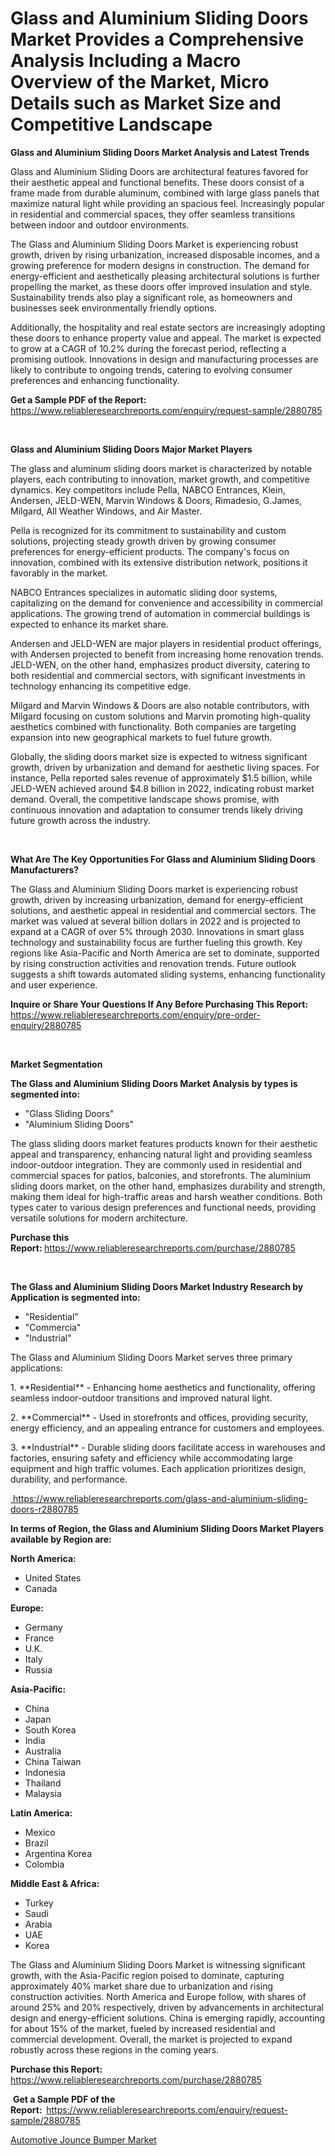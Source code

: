 <p><h1>Glass and Aluminium Sliding Doors Market Provides a Comprehensive Analysis Including a Macro Overview of the Market, Micro Details such as Market Size and Competitive Landscape</h1></p><p><strong>Glass and Aluminium Sliding Doors Market Analysis and Latest Trends</strong></p>
<p><p>Glass and Aluminium Sliding Doors are architectural features favored for their aesthetic appeal and functional benefits. These doors consist of a frame made from durable aluminum, combined with large glass panels that maximize natural light while providing an spacious feel. Increasingly popular in residential and commercial spaces, they offer seamless transitions between indoor and outdoor environments.</p><p>The Glass and Aluminium Sliding Doors Market is experiencing robust growth, driven by rising urbanization, increased disposable incomes, and a growing preference for modern designs in construction. The demand for energy-efficient and aesthetically pleasing architectural solutions is further propelling the market, as these doors offer improved insulation and style. Sustainability trends also play a significant role, as homeowners and businesses seek environmentally friendly options.</p><p>Additionally, the hospitality and real estate sectors are increasingly adopting these doors to enhance property value and appeal. The market is expected to grow at a CAGR of 10.2% during the forecast period, reflecting a promising outlook. Innovations in design and manufacturing processes are likely to contribute to ongoing trends, catering to evolving consumer preferences and enhancing functionality.</p></p>
<p><strong>Get a Sample PDF of the Report:&nbsp;</strong> <a href="https://www.reliableresearchreports.com/enquiry/request-sample/2880785?utm_campaign=3322&utm_medium=2&utm_source=Github&utm_content=ia&utm_term=12032025&utm_id=glass-and-aluminium-sliding-doors">https://www.reliableresearchreports.com/enquiry/request-sample/2880785</a></p>
<p>&nbsp;</p>
<p><strong>Glass and Aluminium Sliding Doors Major Market Players</strong></p>
<p><p>The glass and aluminum sliding doors market is characterized by notable players, each contributing to innovation, market growth, and competitive dynamics. Key competitors include Pella, NABCO Entrances, Klein, Andersen, JELD-WEN, Marvin Windows & Doors, Rimadesio, G.James, Milgard, All Weather Windows, and Air Master.</p><p>Pella is recognized for its commitment to sustainability and custom solutions, projecting steady growth driven by growing consumer preferences for energy-efficient products. The company's focus on innovation, combined with its extensive distribution network, positions it favorably in the market.</p><p>NABCO Entrances specializes in automatic sliding door systems, capitalizing on the demand for convenience and accessibility in commercial applications. The growing trend of automation in commercial buildings is expected to enhance its market share.</p><p>Andersen and JELD-WEN are major players in residential product offerings, with Andersen projected to benefit from increasing home renovation trends. JELD-WEN, on the other hand, emphasizes product diversity, catering to both residential and commercial sectors, with significant investments in technology enhancing its competitive edge.</p><p>Milgard and Marvin Windows & Doors are also notable contributors, with Milgard focusing on custom solutions and Marvin promoting high-quality aesthetics combined with functionality. Both companies are targeting expansion into new geographical markets to fuel future growth.</p><p>Globally, the sliding doors market size is expected to witness significant growth, driven by urbanization and demand for aesthetic living spaces. For instance, Pella reported sales revenue of approximately $1.5 billion, while JELD-WEN achieved around $4.8 billion in 2022, indicating robust market demand. Overall, the competitive landscape shows promise, with continuous innovation and adaptation to consumer trends likely driving future growth across the industry.</p></p>
<p>&nbsp;</p>
<p><strong>What Are The Key Opportunities For Glass and Aluminium Sliding Doors Manufacturers?</strong></p>
<p><p>The Glass and Aluminium Sliding Doors market is experiencing robust growth, driven by increasing urbanization, demand for energy-efficient solutions, and aesthetic appeal in residential and commercial sectors. The market was valued at several billion dollars in 2022 and is projected to expand at a CAGR of over 5% through 2030. Innovations in smart glass technology and sustainability focus are further fueling this growth. Key regions like Asia-Pacific and North America are set to dominate, supported by rising construction activities and renovation trends. Future outlook suggests a shift towards automated sliding systems, enhancing functionality and user experience.</p></p>
<p><strong>Inquire or Share Your Questions If Any Before Purchasing This Report:</strong> <a href="https://www.reliableresearchreports.com/enquiry/pre-order-enquiry/2880785?utm_campaign=3322&utm_medium=2&utm_source=Github&utm_content=ia&utm_term=12032025&utm_id=glass-and-aluminium-sliding-doors">https://www.reliableresearchreports.com/enquiry/pre-order-enquiry/2880785</a></p>
<p>&nbsp;</p>
<p><strong>Market Segmentation</strong></p>
<p><strong>The Glass and Aluminium Sliding Doors Market Analysis by types is segmented into:</strong></p>
<p><ul><li>"Glass Sliding Doors"</li><li>"Aluminium Sliding Doors"</li></ul></p>
<p><p>The glass sliding doors market features products known for their aesthetic appeal and transparency, enhancing natural light and providing seamless indoor-outdoor integration. They are commonly used in residential and commercial spaces for patios, balconies, and storefronts. The aluminium sliding doors market, on the other hand, emphasizes durability and strength, making them ideal for high-traffic areas and harsh weather conditions. Both types cater to various design preferences and functional needs, providing versatile solutions for modern architecture.</p></p>
<p><strong>Purchase this Report:&nbsp;</strong><a href="https://www.reliableresearchreports.com/purchase/2880785?utm_campaign=3322&utm_medium=2&utm_source=Github&utm_content=ia&utm_term=12032025&utm_id=glass-and-aluminium-sliding-doors">https://www.reliableresearchreports.com/purchase/2880785</a></p>
<p>&nbsp;</p>
<p><strong>The Glass and Aluminium Sliding Doors Market Industry Research by Application is segmented into:</strong></p>
<p><ul><li>"Residential"</li><li>"Commercia"</li><li>"Industrial"</li></ul></p>
<p><p>The Glass and Aluminium Sliding Doors Market serves three primary applications: </p><p>1. **Residential** - Enhancing home aesthetics and functionality, offering seamless indoor-outdoor transitions and improved natural light.</p><p>2. **Commercial** - Used in storefronts and offices, providing security, energy efficiency, and an appealing entrance for customers and employees.</p><p>3. **Industrial** - Durable sliding doors facilitate access in warehouses and factories, ensuring safety and efficiency while accommodating large equipment and high traffic volumes. Each application prioritizes design, durability, and performance.</p></p>
<p><a href="https://www.reliableresearchreports.com/glass-and-aluminium-sliding-doors-r2880785?utm_campaign=3322&utm_medium=2&utm_source=Github&utm_content=ia&utm_term=12032025&utm_id=glass-and-aluminium-sliding-doors">&nbsp;https://www.reliableresearchreports.com/glass-and-aluminium-sliding-doors-r2880785</a></p>
<p><strong>In terms of Region, the Glass and Aluminium Sliding Doors Market Players available by Region are:</strong></p>
<p>
    <p> <strong> North America: </strong>
        <ul>
            <li>United States</li>
            <li>Canada</li>
        </ul>
        </p> 
    <p> <strong> Europe: </strong>
        <ul>
            <li>Germany</li>
            <li>France</li>
            <li>U.K.</li>
            <li>Italy</li>
            <li>Russia</li>
        </ul>
        </p> 
    <p> <strong> Asia-Pacific: </strong>
        <ul>
            <li>China</li>
            <li>Japan</li>
            <li>South Korea</li>
            <li>India</li>
            <li>Australia</li>
            <li>China Taiwan</li>
            <li>Indonesia</li>
            <li>Thailand</li>
            <li>Malaysia</li>
        </ul>
        </p> 
    <p> <strong> Latin America: </strong>
        <ul>
            <li>Mexico</li>
            <li>Brazil</li>
            <li>Argentina Korea</li>
            <li>Colombia</li>
        </ul>
        </p> 
    <p> <strong> Middle East & Africa: </strong>
        <ul>
            <li>Turkey</li>
            <li>Saudi</li>
            <li>Arabia</li>
            <li>UAE</li>
            <li>Korea</li>
        </ul>
    </p>
    </p>
<p><p>The Glass and Aluminium Sliding Doors Market is witnessing significant growth, with the Asia-Pacific region poised to dominate, capturing approximately 40% market share due to urbanization and rising construction activities. North America and Europe follow, with shares of around 25% and 20% respectively, driven by advancements in architectural design and energy-efficient solutions. China is emerging rapidly, accounting for about 15% of the market, fueled by increased residential and commercial development. Overall, the market is projected to expand robustly across these regions in the coming years.</p></p>
<p><strong>Purchase this Report: </strong><a href="https://www.reliableresearchreports.com/purchase/2880785?utm_campaign=3322&utm_medium=2&utm_source=Github&utm_content=ia&utm_term=12032025&utm_id=glass-and-aluminium-sliding-doors">https://www.reliableresearchreports.com/purchase/2880785</a></p>
<p>&nbsp;<strong>Get a Sample PDF of the Report:&nbsp;&nbsp;</strong><a href="https://www.reliableresearchreports.com/enquiry/request-sample/2880785?utm_campaign=3322&utm_medium=2&utm_source=Github&utm_content=ia&utm_term=12032025&utm_id=glass-and-aluminium-sliding-doors">https://www.reliableresearchreports.com/enquiry/request-sample/2880785</a></p>
<p><strong></strong></p>
<p><p><a href="https://github.com/spoorsusama/Market-Research-Report-List-1/blob/main/automotive-jounce-bumper-market.md?utm_campaign=3322&utm_medium=2&utm_source=Github&utm_content=ia&utm_term=12032025&utm_id=glass-and-aluminium-sliding-doors">Automotive Jounce Bumper Market</a></p></p>
